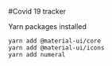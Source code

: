 
#Covid 19 tracker

Yarn packages installed

```
yarn add @material-ui/core
yarn add @material-ui/icons
yarn add numeral
```